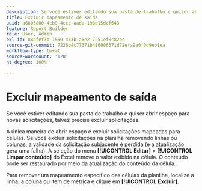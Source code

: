 ```yaml
---
description: Se você estiver editando sua pasta de trabalho e quiser abrir espaço para novas solicitações, talvez precise excluir solicitações.
title: Excluir mapeamento de saída
uuid: a6805800-4cb9-4ccc-aada-198a15def643
feature: Report Builder
role: User, Admin
exl-id: 88afef3b-1559-453b-a8e2-7251ef8c82ec
source-git-commit: 7226b4c77371b486006671d72efa9e0f0d9eb1ea
workflow-type: tm+mt
source-wordcount: '128'
ht-degree: 100%

---
```


# Excluir mapeamento de saída

Se você estiver editando sua pasta de trabalho e quiser abrir espaço para novas solicitações, talvez precise excluir solicitações.

A única maneira de abrir espaço é excluir solicitações mapeadas para células. Se você excluir solicitações na planilha removendo linhas ou colunas, a validade da solicitação subjacente é perdida (e a atualização gera uma falha). A seleção do menu **[!UICONTROL Editar]** > **[!UICONTROL Limpar conteúdo]** do Excel remove o valor exibido na célula. O conteúdo pode ser restaurado por meio da atualização do conteúdo da célula.

Para remover um mapeamento específico das células da planilha, localize a linha, a coluna ou item de métrica e clique em **[!UICONTROL Excluir]**.
